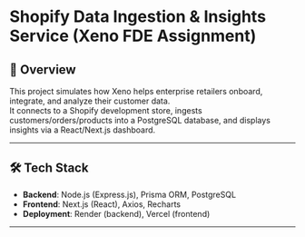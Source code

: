 # Shopify Data Ingestion & Insights Service (Xeno FDE Assignment)

## 🚀 Overview
This project simulates how Xeno helps enterprise retailers onboard, integrate, and analyze their customer data.  
It connects to a Shopify development store, ingests customers/orders/products into a PostgreSQL database, and displays insights via a React/Next.js dashboard.

---

## 🛠️ Tech Stack
- **Backend**: Node.js (Express.js), Prisma ORM, PostgreSQL
- **Frontend**: Next.js (React), Axios, Recharts
- **Deployment**: Render (backend), Vercel (frontend)

---

